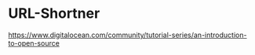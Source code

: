 # URL-Shortner
https://www.digitalocean.com/community/tutorial-series/an-introduction-to-open-source
